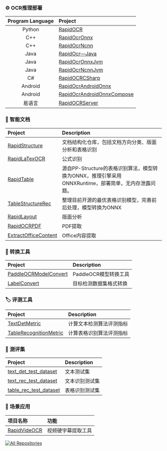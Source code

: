 ### ⚙ OCR推理部署

|Program Language|Project|
|:---:|:---|
|Python|[RapidOCR](https://github.com/RapidAI/RapidOCR)|
|C++|[RapidOcrOnnx](https://github.com/RapidAI/RapidOcrOnnx)|
|C++|[RapidOcrNcnn](https://github.com/RapidAI/RapidOcrNcnn)|
|Java|[RapidOcr—Java](https://github.com/MyMonsterCat/RapidOcr-Java)|
|Java|[RapidOcrOnnxJvm](https://github.com/RapidAI/RapidOcrOnnxJvm)|
|Java|[RapidOcrNcnnJvm](https://github.com/RapidAI/RapidOcrNcnnJvm)|
|C#|[RapidOCRCSharp](https://github.com/RapidAI/RapidOCRCSharp)|
|Android|[RapidOcrAndroidOnnx](https://github.com/RapidAI/RapidOcrAndroidOnnx)|
|Android|[RapidOcrAndroidOnnxCompose](https://github.com/RapidAI/RapidOcrAndroidOnnxCompose)|
|易语言|[RapidOCRServer](https://github.com/Physton/RapidOCRServer)|

### 📄 智能文档

|Project|Description|
|:---|:---|
|[RapidStructure](https://github.com/RapidAI/RapidStructure)|文档结构化仓库，包括文档方向分类、版面分析和表格识别|
|[RapidLaTexOCR](https://github.com/RapidAI/RapidLaTeXOCR)|公式识别|
|[RapidTable](https://github.com/RapidAI/RapidTable)|源自PP-Structure的表格识别算法，模型转换为ONNX，推理引擎采用ONNXRuntime，部署简单，无内存泄露问题。|
|[TableStructureRec](https://github.com/RapidAI/TableStructureRec)|整理目前开源的最优表格识别模型，完善前后处理，模型转换为ONNX|
|[RapidLayout](https://github.com/RapidAI/RapidLayout)|版面分析|
|[RapidOCRPDF](https://github.com/RapidAI/RapidOCRPDF)|PDF提取|
|[ExtractOfficeContent](https://github.com/SWHL/ExtractOfficeContent)|Office内容提取|

### 🔄 转换工具

|Project|Description|
|:---|:---|
|[PaddleOCRModelConvert](https://github.com/RapidAI/PaddleOCRModelConvert)|PaddleOCR模型转换工具|
|[LabelConvert](https://github.com/RapidAI/LabelConvert)|目标检测数据集格式转换|

### 🏷 评测工具

|Project|Description|
|:---|:---|
|[TextDetMetric](https://github.com/SWHL/TextDetMetric)|计算文本检测算法评测指标|
|[TableRecognitionMetric](https://github.com/SWHL/TableRecognitionMetric)|计算表格识别算法评测指标|

### 🔢 测评集

|Project|Description|
|:---|:---|
|[text_det_test_dataset](https://huggingface.co/datasets/SWHL/text_det_test_dataset)|文本测试集|
|[text_rec_test_dataset](https://huggingface.co/datasets/SWHL/text_rec_test_dataset)|文本识别测试集|
|[table_rec_test_dataset](https://huggingface.co/datasets/SWHL/table_rec_test_dataset)|表格识别测试集|

### 📱 场景应用

|项目名称|功能|
|:---|:---|
|[RapidVideOCR](https://github.com/SWHL/RapidVideOCR)|视频硬字幕提取工具|


<a href="https://github.com/orgs/RapidAI/repositories"><img alt="All Repositories" title="All Repositories" src="https://custom-icon-badges.demolab.com/badge/-Click%20Here%20For%20All%20Repos-1F222E?style=for-the-badge&logoColor=white&logo=repo"/></a>

